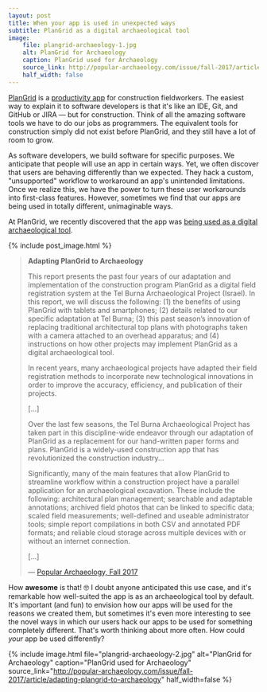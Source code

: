 ```yaml
---
layout: post
title: When your app is used in unexpected ways
subtitle: PlanGrid as a digital archaeological tool
image:
    file: plangrid-archaeology-1.jpg
    alt: PlanGrid for Archaeology
    caption: PlanGrid used for Archaeology
    source_link: http://popular-archaeology.com/issue/fall-2017/article/adapting-plangrid-to-archaeology
    half_width: false
---
```


[PlanGrid](https://www.plangrid.com) is a [productivity app](https://itunes.apple.com/us/app/plangrid-construction-collaboration/id498795789) for construction fieldworkers. The easiest way to explain it to software developers is that it's like an IDE, Git, and GitHub or JIRA &mdash; but for construction. Think of all the amazing software tools we have to do our jobs as programmers. The equivalent tools for construction simply did not exist before PlanGrid, and they still have a lot of room to grow.

As software developers, we build software for specific purposes. We anticipate that people will use an app in certain ways. Yet, we often discover that users are behaving differently than we expected. They hack a custom, "unsupported" workflow to workaround an app's unintended limitations. Once we realize this, we have the power to turn these user workarounds into first-class features. However, sometimes we find that our apps are being used in totally different, unimaginable ways.

At PlanGrid, we recently discovered that the app was [being used as a digital archaeological tool](http://popular-archaeology.com/issue/fall-2017/article/adapting-plangrid-to-archaeology).

<!--excerpt-->

{% include post_image.html %}

> **Adapting PlanGrid to Archaeology**
>
> This report presents the past four years of our adaptation and implementation of the construction program PlanGrid as a digital field registration system at the Tel Burna Archaeological Project (Israel). In this report, we will discuss the following: (1) the benefits of using PlanGrid with tablets and smartphones; (2) details related to our specific adaptation at Tel Burna; (3) this past season’s innovation of replacing traditional architectural top plans with photographs taken with a camera attached to an overhead apparatus; and (4) instructions on how other projects may implement PlanGrid as a digital archaeological tool.
>
> In recent years, many archaeological projects have adapted their field registration methods to incorporate new technological innovations in order to improve the accuracy, efficiency, and publication of their projects.
>
> [...]
>
> Over the last few seasons, the Tel Burna Archaeological Project has taken part in this discipline-wide endeavor through our adaptation of PlanGrid as a replacement for our hand-written paper forms and plans. PlanGrid is a widely-used construction app that has revolutionized the construction industry...
>
> Significantly, many of the main features that allow PlanGrid to streamline workflow within a construction project have a parallel application for an archaeological excavation. These include the following: architectural plan management; searchable and adaptable annotations; archived field photos that can be linked to specific data; scaled field measurements; well-defined and useable administrator tools; simple report compilations in both CSV and annotated PDF formats; and reliable cloud storage across multiple devices with or without an internet connection.
>
> [...]
>
> &mdash; [Popular Archaeology, Fall 2017](http://popular-archaeology.com/issue/fall-2017/article/adapting-plangrid-to-archaeology)

How **awesome** is that! 🤓 I doubt anyone anticipated this use case, and it's remarkable how well-suited the app is as an archaeological tool by default. It's important (and fun) to envision how our apps will be used for the reasons we created them, but sometimes it's even more interesting to see the novel ways in which our users hack our apps to be used for something completely different. That's worth thinking about more often. How could *your* app be used differently?

{% include image.html
    file="plangrid-archaeology-2.jpg"
    alt="PlanGrid for Archaeology"
    caption="PlanGrid used for Archaeology"
    source_link="http://popular-archaeology.com/issue/fall-2017/article/adapting-plangrid-to-archaeology"
    half_width=false
%}
